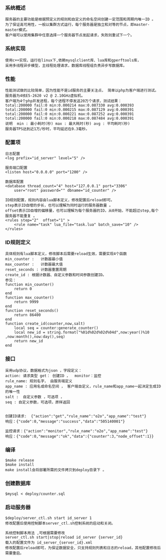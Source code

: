
### 系统概述 
    服务器的主要功能是根据预定义的规则和自定义的命名空间创建一定范围和周期内唯一ID 。 
    为了保证高可用性，一般以集群方式运行，每个服务器是独立和对等的节点，即master-master模式。
    客户端可以使用集群中任意选择一个服务器节点发起请求，失败则重试下一个。

### 系统实现 
    使用c++实现，运行在linux下,依赖mysqlclient库、lua库和gperftools库，
    采用多线程异步模型，主线程处理请求，数据库线程组负责异步写数据库。
   
### 性能
    性能测试做的比较简单，因为性能不是id服务的主要关注点， 简单以php为客户端进行测试。
    服务器为4核E5-2620 v2 @ 2.10GHz虚拟机。
    客户端为4个php并发进程，每个进程不停发送20万个请求，测试结果：
    total:200000 fail:0 min:0.000214 max:0.087330 avg:0.000393
    total:200000 fail:0 min:0.000215 max:0.087129 avg:0.000391
    total:200000 fail:0 min:0.000221 max:0.087252 avg:0.000391
    total:200000 fail:0 min:0.000218 max:0.087484 avg:0.000391
    说明  min : 最小耗时(秒) max : 最大耗时(秒) avg : 平均耗时(秒)
    服务器TPS达到近1万/秒时，平均延迟在0.3毫秒。

### 配置项 
    日志配置 
    <log prefix="id_server" level="5" />

    服务端口配置
    <listen host="0.0.0.0" port="1200" />

    数据库配置
    <database thread_count="4" host="127.0.0.1" port="3306" 
        user="root" password="" dbname="id_counter" /> 

    ID规则配置，规则内容由lua脚本定义，修改配置后reload即可。 
    step表示ID自增的步长，也可以理解为同时运行的服务器数量 。 
    offset表示ID自增的偏移量，也可以理解为每个服务器的ID，从0开始，不能超过step,每个服务器不能重复 。
    <rules step="2"  offset="1" >
        <rule name="task" lua_file="task.lua" batch_save="10" />
    </rules>

### ID规则定义 
    具体规则有lua脚本定义，修改脚本后需要reload生效，需要实现4个函数
    min_counter :   计数器最小值
    max_counter :   计数器最大值
    reset_seconds : 计数器重置周期
    create_id : 根据计数器、自定义参数和时间参数创建ID。
    参见：
    function min_counter()
        return 0
    end
    function max_counter()
        return 9999
    end
    function reset_seconds()
        return 86400
    end
    function create_id(counter,now,salt)
        local seq = counter:generate_counter()
        local new_id = string.format("%01d%02d%02d%04d",now:year()%10 ,now:month(),now:day(),seq)
        return new_id
    end

### 接口 
    采用udp协议，数据格式为json ，字段定义：
    action: 请求类型 get： 创建ID ，  monitor：监控
    rule_name: 规则名字， 由服务端定义
    app_name : 应用名或命名空间 ， 客户端自定义，rule_name和app_name一起决定生成ID的唯一性
    salt :  自定义参数 ，可选项 ， 
    seq : 自定义参数，可选项，原样返回
  
  
    创建ID请求:  {"action":"get","rule_name":"o2o","app_name":"test"}  
    响应：{"code":0,"message":"success","data":"505140001"}
    
    监控请求：{"action":"monitor","rule_name":"o2o","app_name":"test"}   
    响应：{"code":0,"message":"ok","data":{"counter":3,"node_offset":1}}

### 编译
    $make release
    $make install 
    make install会将部署所需的文件拷贝到deploy目录下 。

### 创建数据库
    $mysql < deploy/counter.sql

### 启动服务器
    $deploy/server_ctl.sh start id_server 1
    修改配置后使用控制脚本server_ctl.sh控制系统的启动和关闭。

    系统控制脚本用法 ,可根据需要修改
    server_ctl.sh start|stop|reload id_server {server_id}
    载入的配置文件为 id_server_{server_id}.xml
    修改配置后reload即可，为保证数据安全，只支持规则列表和日志的reload，其他配置修改后需要重启。

